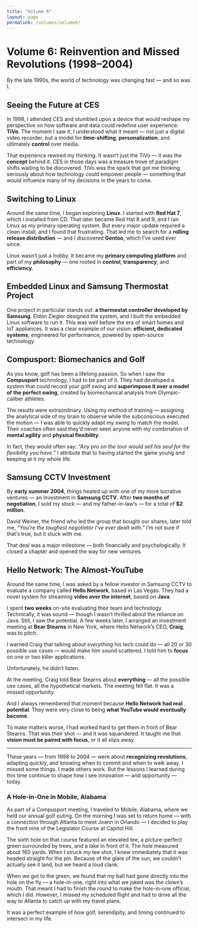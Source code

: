 ```yaml
---
title: "Volume 6"
layout: page
permalink: /volumes/volume6/
---
```

# Volume 6: Reinvention and Missed Revolutions (1998–2004)

By the late 1990s, the world of technology was changing fast — and so was I.

## Seeing the Future at CES

In 1998, I attended CES and stumbled upon a device that would reshape my perspective on how software and data could redefine user experience: **TiVo**. The moment I saw it, I understood what it meant — not just a digital video recorder, but a model for **time-shifting**, **personalization**, and ultimately **control** over media.

That experience rewired my thinking. It wasn’t just the TiVo — it was the **concept** behind it. CES in those days was a treasure trove of paradigm shifts waiting to be discovered. TiVo was the spark that got me thinking seriously about how technology could empower people — something that would influence many of my decisions in the years to come.

## Switching to Linux

Around the same time, I began exploring **Linux**. I started with **Red Hat 7**, which I installed from CD. That later became Red Hat 8 and 9, and I ran Linux as my primary operating system. But every major update required a clean install, and I found that frustrating. That led me to search for a **rolling release distribution** — and I discovered **Gentoo**, which I’ve used ever since.

Linux wasn’t just a hobby. It became my **primary computing platform** and part of my **philosophy** — one rooted in **control**, **transparency**, and **efficiency**.

## Embedded Linux and Samsung Thermostat Project

One project in particular stands out: **a thermostat controller developed by Samsung**. Eldon Ziegler designed the system, and I built the embedded Linux software to run it. This was well before the era of smart homes and IoT appliances. It was a clear example of our vision: **efficient, dedicated systems**, engineered for performance, powered by open-source technology.

## Compusport: Biomechanics and Golf

As you know, golf has been a lifelong passion. So when I saw the **Compusport** technology, I had to be part of it. They had developed a system that could record your golf swing and **superimpose it over a model of the perfect swing**, created by biomechanical analysis from Olympic-caliber athletes.

The results were extraordinary. Using my method of training — assigning the analytical side of my brain to observe while the subconscious executed the motion — I was able to quickly adapt my swing to match the model. Their coaches often said they’d never seen anyone with my combination of **mental agility** and **physical flexibility**.

In fact, they would often say: *“Any pro on the tour would sell his soul for the flexibility you have.”* I attribute that to having started the game young and keeping at it my whole life.

## Samsung CCTV Investment

By **early summer 2004**, things heated up with one of my more lucrative ventures — an investment in **Samsung CCTV**. After **two months of negotiation**, I sold my stock — and my father-in-law’s — for a total of **$2 million**.

David Weiner, the friend who led the group that bought our shares, later told me, *“You’re the toughest negotiator I’ve ever dealt with.”* I’m not sure if that’s true, but it stuck with me.

That deal was a major milestone — both financially and psychologically. It closed a chapter and opened the way for new ventures.

## Hello Network: The Almost-YouTube

Around the same time, I was asked by a fellow investor in Samsung CCTV to evaluate a company called **Hello Network**, based in Las Vegas. They had a novel system for streaming **video over the internet**, based on **Java**.

I spent **two weeks** on-site evaluating their team and technology. Technically, it was sound — though I wasn’t thrilled about the reliance on Java. Still, I saw the potential. A few weeks later, I arranged an investment meeting at **Bear Stearns** in New York, where Hello Network’s CEO, **Craig**, was to pitch.

I warned Craig that talking about *everything* his tech could do — all 20 or 30 possible use cases — would make him sound scattered. I told him to **focus** on one or two killer applications.

Unfortunately, he didn’t listen.

At the meeting, Craig told Bear Stearns about **everything** — all the possible use cases, all the hypothetical markets. The meeting fell flat. It was a missed opportunity.

And I always remembered that moment because **Hello Network had real potential**. They were very close to being **what YouTube would eventually become**.

To make matters worse, I had worked hard to get them in front of Bear Stearns. That was their shot — and it was squandered. It taught me that **vision must be paired with focus**, or it all slips away.

---

These years — from 1998 to 2004 — were about **recognizing revolutions**, adapting quickly, and knowing when to commit and when to walk away. I missed some things. I made others work. But the lessons I learned during this time continue to shape how I see innovation — and opportunity — today.

### A Hole-in-One in Mobile, Alabama

As part of a Compusport meeting, I traveled to Mobile, Alabama, where we held our annual golf outing. On the morning I was set to return home — with a connection through Atlanta to meet Joann in Orlando — I decided to play the front nine of the Legislator Course at Capitol Hill.

The sixth hole on that course featured an elevated tee, a picture-perfect green surrounded by trees, and a lake in front of it. The hole measured about 160 yards. When I struck my tee shot, I knew immediately that it was headed straight for the pin. Because of the glare of the sun, we couldn't actually see it land, but we heard a loud clank.

When we got to the green, we found that my ball had gone directly into the hole on the fly — a hole-in-one, right into what we joked was the clown’s mouth. That meant I had to finish the round to make the hole-in-one official, which I did. However, I missed my scheduled flight and had to drive all the way to Atlanta to catch up with my travel plans.

It was a perfect example of how golf, serendipity, and timing continued to intersect in my life.

